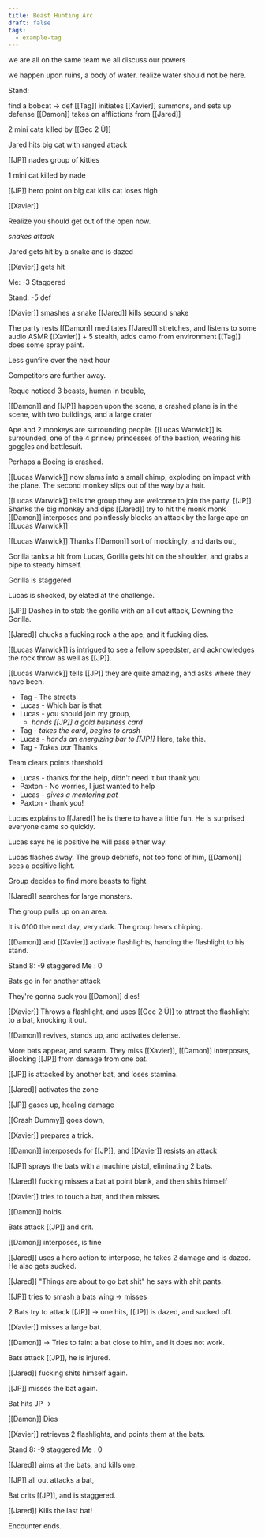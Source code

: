 ```yaml
---
title: Beast Hunting Arc
draft: false
tags:
  - example-tag
---
```

we are all on the same team
we all discuss our powers

we happen upon ruins, a body of water. 
realize water should not be here.

Stand: 

find a bobcat -> def
[[Tag]] initiates
[[Xavier]] summons, and sets up defense
[[Damon]] takes on afflictions from [[Jared]]

2 mini cats killed by [[Gec 2 Ü]]

Jared hits big cat with ranged attack 

[[JP]] nades group of kitties

1 mini cat killed by nade

[[JP]] hero point on big cat
kills cat
loses high

[[Xavier]]

Realize you should get out of the open now. 


*snakes attack*

Jared gets hit by a snake and is dazed

[[Xavier]] gets hit 

Me: -3 Staggered

Stand: -5 def 

[[Xavier]] smashes a snake
[[Jared]] kills second snake

The party rests
[[Damon]] meditates
[[Jared]] stretches, and listens to some audio ASMR 
[[Xavier]] + 5 stealth, adds camo from environment
[[Tag]] does some spray paint. 

Less gunfire over the next hour

Competitors are further away.

Roque noticed 3 beasts, human in trouble, 

[[Damon]] and [[JP]] happen upon the scene, a crashed plane is in the scene, with two buildings, and a large crater

Ape and 2 monkeys are surrounding people. 
[[Lucas Warwick]] is surrounded, one of the 4 prince/ princesses of the bastion, wearing his goggles and battlesuit. 

Perhaps a Boeing is crashed.

[[Lucas Warwick]] now slams into a small chimp, exploding on impact with the plane. The second monkey slips out of the way by a hair. 

[[Lucas Warwick]] tells the group they are welcome to join the party.
[[JP]] Shanks the big monkey and dips
[[Jared]] try to hit the monk monk
[[Damon]] interposes and pointlessly blocks an attack by the large ape on [[Lucas Warwick]]

[[Lucas Warwick]] Thanks [[Damon]] sort of mockingly, and darts out, 

Gorilla tanks a hit from Lucas, Gorilla gets hit on the shoulder, and grabs a pipe to steady himself. 

Gorilla is staggered

Lucas is shocked, by elated at the challenge. 

[[JP]] Dashes in to stab the gorilla with an all out attack, Downing the Gorilla. 

[[Jared]] chucks a fucking rock a the ape, and it fucking dies. 

[[Lucas Warwick]] is intrigued to see a fellow speedster, and acknowledges the rock throw as well as [[JP]]. 

[[Lucas Warwick]] tells [[JP]] they are quite amazing, and asks where they have been. 

- Tag - The streets
- Lucas - Which bar is that
- Lucas - you should join my group, 
	- *hands [[JP]] a gold business card*
- Tag - *takes the card, begins to crash*
- Lucas - *hands an energizing bar to [[JP]]* Here, take this.
- Tag - *Takes bar* Thanks

Team clears points threshold

- Lucas - thanks for the help, didn't need it but thank you
- Paxton - No worries, I just wanted to help
- Lucas - *gives a mentoring pat*
- Paxton - thank you!

Lucas explains to [[Jared]] he is there to have a little fun. He is surprised everyone came so quickly. 

Lucas says he is positive he will pass either way. 

Lucas flashes away. 
The group debriefs, not too fond of him, [[Damon]] sees a positive light.

Group decides to find more beasts to fight. 

[[Jared]] searches for large monsters. 

The group pulls up on an area. 

It is 0100 the next day, very dark. The group hears chirping. 

[[Damon]] and [[Xavier]] activate flashlights, handing the flashlight to his stand. 

Stand 8: -9 staggered 
Me : 0 

Bats go in for another attack

They're gonna suck you 
[[Damon]] dies!

[[Xavier]] Throws a flashlight, and uses [[Gec 2 Ü]] to attract the flashlight to a bat, knocking it out. 

[[Damon]] revives, stands up, and activates defense. 

More bats appear, and swarm. They miss [[Xavier]], [[Damon]] interposes, Blocking [[JP]] from damage from one bat. 

[[JP]] is attacked by another bat, and loses stamina. 

[[Jared]] activates the zone

[[JP]] gases up, healing damage

[[Crash Dummy]] goes down, 

[[Xavier]] prepares a trick. 

[[Damon]] interposeds for [[JP]], and [[Xavier]] resists an attack

[[JP]] sprays the bats with a machine pistol, eliminating 2 bats. 

[[Jared]] fucking misses a bat at point blank, and then shits himself

[[Xavier]] tries to touch a bat, and then misses. 

[[Damon]] holds. 

Bats attack [[JP]] and crit.

[[Damon]] interposes, is fine

[[Jared]] uses a hero action to interpose, he takes 2 damage and is dazed. 
He also gets sucked.

[[Jared]] "Things are about to go bat shit" he says with shit pants. 

[[JP]] tries to smash a bats wing -> misses 

2 Bats try to attack [[JP]] ->
one hits, [[JP]] is dazed, and sucked off. 

[[Xavier]] misses a large bat.

[[Damon]] -> Tries to faint a bat close to him, and it does not work. 

Bats attack [[JP]], he is injured. 

[[Jared]] fucking shits himself again. 

[[JP]] misses the bat again. 

Bat hits JP -> 

[[Damon]] Dies

[[Xavier]] retrieves 2 flashlights, and points them at the bats. 

Stand 8: -9 staggered 
Me : 0

[[Jared]] aims at the bats, and kills one. 

[[JP]] all out attacks a bat, 

Bat crits [[JP]], and is staggered. 

[[Jared]] Kills the last bat!

Encounter ends. 





